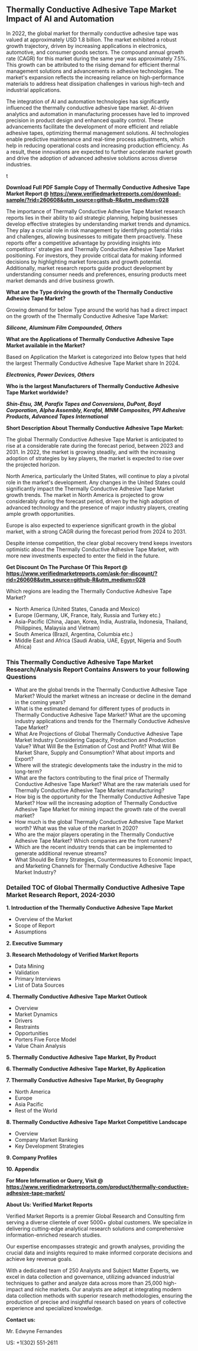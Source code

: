 <h2>Thermally Conductive Adhesive Tape Market Impact of AI and Automation</h2><p>In 2022, the global market for thermally conductive adhesive tape was valued at approximately USD 1.8 billion. The market exhibited a robust growth trajectory, driven by increasing applications in electronics, automotive, and consumer goods sectors. The compound annual growth rate (CAGR) for this market during the same year was approximately 7.5%. This growth can be attributed to the rising demand for efficient thermal management solutions and advancements in adhesive technologies. The market's expansion reflects the increasing reliance on high-performance materials to address heat dissipation challenges in various high-tech and industrial applications.</p><p>The integration of AI and automation technologies has significantly influenced the thermally conductive adhesive tape market. AI-driven analytics and automation in manufacturing processes have led to improved precision in product design and enhanced quality control. These advancements facilitate the development of more efficient and reliable adhesive tapes, optimizing thermal management solutions. AI technologies enable predictive maintenance and real-time process adjustments, which help in reducing operational costs and increasing production efficiency. As a result, these innovations are expected to further accelerate market growth and drive the adoption of advanced adhesive solutions across diverse industries.</p>t</p><p id="" class=""><strong>Download Full PDF Sample Copy of Thermally Conductive Adhesive Tape Market Report @ <a href="https://www.verifiedmarketreports.com/download-sample/?rid=260608&utm_source=github-R&utm_medium=028" target="_blank">https://www.verifiedmarketreports.com/download-sample/?rid=260608&utm_source=github-R&utm_medium=028</a></strong></p><p>The importance of&nbsp;Thermally Conductive Adhesive Tape Market research reports lies in their ability to aid strategic planning, helping businesses develop effective strategies by understanding market trends and dynamics. They play a crucial role in risk management by identifying potential risks and challenges, allowing businesses to mitigate them proactively. These reports offer a competitive advantage by providing insights into competitors' strategies and Thermally Conductive Adhesive Tape Market positioning. For investors, they provide critical data for making informed decisions by highlighting market forecasts and growth potential. Additionally, market research reports guide product development by understanding consumer needs and preferences, ensuring products meet market demands and drive business growth.</p><p><strong>What are the&nbsp;Type driving the growth of the Thermally Conductive Adhesive Tape Market?</strong></p><p id="" class="">Growing demand for below Type around the world has had a direct impact on the growth of the Thermally Conductive Adhesive Tape Market:</p><em><strong>Silicone, Aluminum Film Compounded, Others</strong></em></p><strong>What are the&nbsp;Applications&nbsp;of Thermally Conductive Adhesive Tape Market available in the Market?</strong></p><p id="" class="">Based on Application the Market is categorized into Below types that held the largest Thermally Conductive Adhesive Tape Market share In 2024.</p><em><strong>Electronics, Power Devices, Others</strong></em></p><strong>Who is the largest Manufacturers of Thermally Conductive Adhesive Tape Market worldwide?</strong></p><p><em><strong>Shin-Etsu, 3M, Parafix Tapes and Conversions, DuPont, Boyd Corporation, Alpha Assembly, Kerafol, MNM Composites, PPI Adhesive Products, Advanced Tapes International</strong></em></p><p id="" class=""><strong>Short Description About Thermally Conductive Adhesive Tape Market:</strong></p><p>The global Thermally Conductive Adhesive Tape Market is anticipated to rise at a considerable rate during the forecast period, between 2023 and 2031. In 2022, the market is growing steadily, and with the increasing adoption of strategies by key players, the market is expected to rise over the projected horizon.</p><p>North America, particularly the United States, will continue to play a pivotal role in the market's development. Any changes in the United States could significantly impact the Thermally Conductive Adhesive Tape Market growth trends. The market in North America is projected to grow considerably during the forecast period, driven by the high adoption of advanced technology and the presence of major industry players, creating ample growth opportunities.</p><p>Europe is also expected to experience significant growth in the global market, with a strong CAGR during the forecast period from 2024 to 2031.</p><p>Despite intense competition, the clear global recovery trend keeps investors optimistic about the Thermally Conductive Adhesive Tape Market, with more new investments expected to enter the field in the future.</p><p id="" class=""><strong>Get Discount On The Purchase Of This Report @ <a href="https://www.verifiedmarketreports.com/ask-for-discount/?rid=260608&utm_source=github-R&utm_medium=028" target="_blank">https://www.verifiedmarketreports.com/ask-for-discount/?rid=260608&utm_source=github-R&utm_medium=028</a></strong></p>Which regions are leading the Thermally Conductive Adhesive Tape Market?</p><ul><li>North America (United States, Canada and Mexico)</li><li>Europe (Germany, UK, France, Italy, Russia and Turkey etc.)</li><li>Asia-Pacific (China, Japan, Korea, India, Australia, Indonesia, Thailand, Philippines, Malaysia and Vietnam)</li><li>South America (Brazil, Argentina, Columbia etc.)</li><li>Middle East and Africa (Saudi Arabia, UAE, Egypt, Nigeria and South Africa)</li></ul><h3 id="" class="">This Thermally Conductive Adhesive Tape Market Research/Analysis Report Contains Answers to your following Questions</h3><ul><li>What are the global trends in the Thermally Conductive Adhesive Tape Market? Would the market witness an increase or decline in the demand in the coming years?</li><li>What is the estimated demand for different types of products in Thermally Conductive Adhesive Tape Market? What are the upcoming industry applications and trends for the Thermally Conductive Adhesive Tape Market?</li><li>What Are Projections of Global Thermally Conductive Adhesive Tape Market Industry Considering Capacity, Production and Production Value? What Will Be the Estimation of Cost and Profit? What Will Be Market Share, Supply and Consumption? What about imports and Export?</li><li>Where will the strategic developments take the industry in the mid to long-term?</li><li>What are the factors contributing to the final price of Thermally Conductive Adhesive Tape Market? What are the raw materials used for Thermally Conductive Adhesive Tape Market manufacturing?</li><li>How big is the opportunity for the Thermally Conductive Adhesive Tape Market? How will the increasing adoption of Thermally Conductive Adhesive Tape Market for mining impact the growth rate of the overall market?</li><li>How much is the global Thermally Conductive Adhesive Tape Market worth? What was the value of the market In 2020?</li><li>Who are the major players operating in the Thermally Conductive Adhesive Tape Market? Which companies are the front runners?</li><li>Which are the recent industry trends that can be implemented to generate additional revenue streams?</li><li>What Should Be Entry Strategies, Countermeasures to Economic Impact, and Marketing Channels for Thermally Conductive Adhesive Tape Market Industry?</li></ul><h3 id="" class="">Detailed TOC of Global Thermally Conductive Adhesive Tape Market Research Report, 2024-2030</h3><p id="" class=""><strong>1. Introduction of the Thermally Conductive Adhesive Tape Market</strong></p><ul><li>Overview of the Market</li><li>Scope of Report</li><li>Assumptions</li></ul><p id="" class=""><strong>2. Executive Summary</strong></p><p id="" class=""><strong>3. Research Methodology of Verified Market Reports</strong></p><ul><li>Data Mining</li><li>Validation</li><li>Primary Interviews</li><li>List of Data Sources</li></ul><p id="" class=""><strong>4. Thermally Conductive Adhesive Tape Market Outlook</strong></p><ul><li>Overview</li><li>Market Dynamics</li><li>Drivers</li><li>Restraints</li><li>Opportunities</li><li>Porters Five Force Model</li><li>Value Chain Analysis</li></ul><p id="" class=""><strong>5. Thermally Conductive Adhesive Tape Market, By Product</strong></p><p id="" class=""><strong>6. Thermally Conductive Adhesive Tape Market, By Application</strong></p><p id="" class=""><strong>7. Thermally Conductive Adhesive Tape Market, By Geography</strong></p><ul><li>North America</li><li>Europe</li><li>Asia Pacific</li><li>Rest of the World</li></ul><p id="" class=""><strong>8. Thermally Conductive Adhesive Tape Market Competitive Landscape</strong></p><ul><li>Overview</li><li>Company Market Ranking</li><li>Key Development Strategies</li></ul><p id="" class=""><strong>9. Company Profiles</strong></p><p id="" class=""><strong>10. Appendix</strong></p><p id="" class=""><strong>For More Information or Query, Visit @ <a href="https://www.verifiedmarketreports.com/product/thermally-conductive-adhesive-tape-market/" target="_blank">https://www.verifiedmarketreports.com/product/thermally-conductive-adhesive-tape-market/</a></strong></p><p id="" class=""><strong>About Us: Verified Market Reports</strong></p><p id="" class="">Verified Market Reports is a premier Global Research and Consulting firm serving a diverse clientele of over 5000+ global customers. We specialize in delivering cutting-edge analytical research solutions and comprehensive information-enriched research studies.</p><p id="" class="">Our expertise encompasses strategic and growth analyses, providing the crucial data and insights required to make informed corporate decisions and achieve key revenue goals.</p><p id="" class="">With a dedicated team of 250 Analysts and Subject Matter Experts, we excel in data collection and governance, utilizing advanced industrial techniques to gather and analyze data across more than 25,000 high-impact and niche markets. Our analysts are adept at integrating modern data collection methods with superior research methodologies, ensuring the production of precise and insightful research based on years of collective experience and specialized knowledge.</p><p id="" class=""><strong>Contact us:</strong></p><p id="" class="">Mr. Edwyne Fernandes</p><p id="" class="">US: +1(302) 551-2611</p>